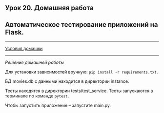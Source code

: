 ## Урок 20. Домашняя работа
## Автоматическое тестирование приложений на Flask.

---
[Условия домашки](https://skyengpublic.notion.site/20-c-Flask-af0e2ead8bfc4e39bec76d2dcc479697)

---
*Решение домашней работы*

Для установки зависимостей вручную: `pip install -r requirements.txt`.

БД movies.db с данными находится в директории instance.

Тесты находятся в директории tests/test_service. Тесты запускаются в терминале по команде `pytest`.

Чтобы запустить приложение – запустите main.py.
